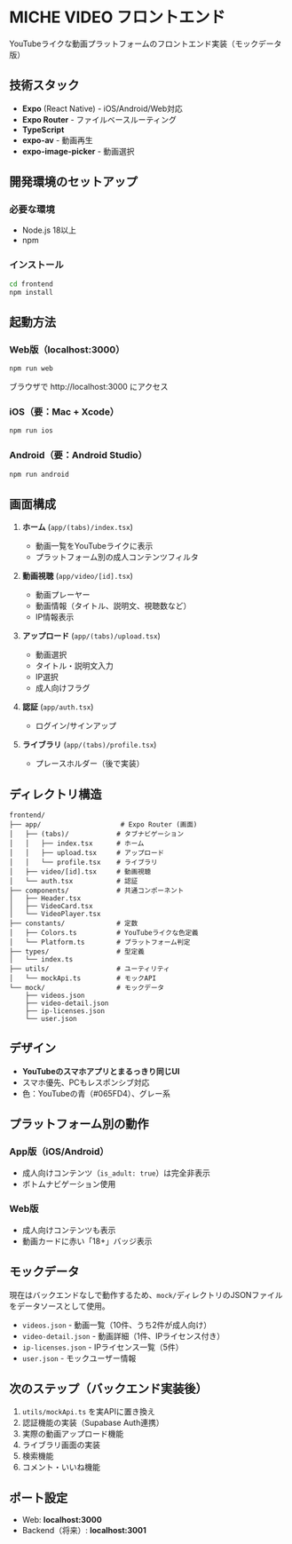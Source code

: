 # MICHE VIDEO フロントエンド

YouTubeライクな動画プラットフォームのフロントエンド実装（モックデータ版）

## 技術スタック

- **Expo** (React Native) - iOS/Android/Web対応
- **Expo Router** - ファイルベースルーティング
- **TypeScript**
- **expo-av** - 動画再生
- **expo-image-picker** - 動画選択

## 開発環境のセットアップ

### 必要な環境

- Node.js 18以上
- npm

### インストール

```bash
cd frontend
npm install
```

## 起動方法

### Web版（localhost:3000）

```bash
npm run web
```

ブラウザで http://localhost:3000 にアクセス

### iOS（要：Mac + Xcode）

```bash
npm run ios
```

### Android（要：Android Studio）

```bash
npm run android
```

## 画面構成

1. **ホーム** (`app/(tabs)/index.tsx`)
   - 動画一覧をYouTubeライクに表示
   - プラットフォーム別の成人コンテンツフィルタ

2. **動画視聴** (`app/video/[id].tsx`)
   - 動画プレーヤー
   - 動画情報（タイトル、説明文、視聴数など）
   - IP情報表示

3. **アップロード** (`app/(tabs)/upload.tsx`)
   - 動画選択
   - タイトル・説明文入力
   - IP選択
   - 成人向けフラグ

4. **認証** (`app/auth.tsx`)
   - ログイン/サインアップ

5. **ライブラリ** (`app/(tabs)/profile.tsx`)
   - プレースホルダー（後で実装）

## ディレクトリ構造

```
frontend/
├── app/                    # Expo Router (画面)
│   ├── (tabs)/            # タブナビゲーション
│   │   ├── index.tsx      # ホーム
│   │   ├── upload.tsx     # アップロード
│   │   └── profile.tsx    # ライブラリ
│   ├── video/[id].tsx     # 動画視聴
│   └── auth.tsx           # 認証
├── components/            # 共通コンポーネント
│   ├── Header.tsx
│   ├── VideoCard.tsx
│   └── VideoPlayer.tsx
├── constants/             # 定数
│   ├── Colors.ts          # YouTubeライクな色定義
│   └── Platform.ts        # プラットフォーム判定
├── types/                 # 型定義
│   └── index.ts
├── utils/                 # ユーティリティ
│   └── mockApi.ts         # モックAPI
└── mock/                  # モックデータ
    ├── videos.json
    ├── video-detail.json
    ├── ip-licenses.json
    └── user.json
```

## デザイン

- **YouTubeのスマホアプリとまるっきり同じUI**
- スマホ優先、PCもレスポンシブ対応
- 色：YouTubeの青（#065FD4）、グレー系

## プラットフォーム別の動作

### App版（iOS/Android）
- 成人向けコンテンツ（`is_adult: true`）は完全非表示
- ボトムナビゲーション使用

### Web版
- 成人向けコンテンツも表示
- 動画カードに赤い「18+」バッジ表示

## モックデータ

現在はバックエンドなしで動作するため、`mock/`ディレクトリのJSONファイルをデータソースとして使用。

- `videos.json` - 動画一覧（10件、うち2件が成人向け）
- `video-detail.json` - 動画詳細（1件、IPライセンス付き）
- `ip-licenses.json` - IPライセンス一覧（5件）
- `user.json` - モックユーザー情報

## 次のステップ（バックエンド実装後）

1. `utils/mockApi.ts` を実APIに置き換え
2. 認証機能の実装（Supabase Auth連携）
3. 実際の動画アップロード機能
4. ライブラリ画面の実装
5. 検索機能
6. コメント・いいね機能

## ポート設定

- Web: **localhost:3000**
- Backend（将来）: **localhost:3001**
